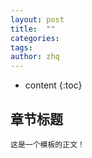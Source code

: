 ```yaml
---
layout: post
title:  ""
categories: 
tags: 
author: zhq
---
```


* content
{:toc}



## 章节标题


```text
这是一个模板的正文！
```


